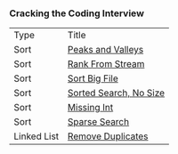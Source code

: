 
### Cracking the Coding Interview

<table>
  <tr>
    <td>Type</td>
    <td>Title</td>
  </tr>
  <tr>
    <td>Sort</td>
    <td><a href="../assets/sort/questions/_peaks_and_valleys/peaks_and_valleys.js">Peaks and Valleys</a></td>
  </tr>
  <tr>
    <td>Sort</td>
    <td><a href="../assets/sort/questions/_rank_from_stream/rank_from_stream.js">Rank From Stream</a></td>
  </tr>
  <tr>
    <td>Sort</td>
    <td><a href="../assets/sort/questions/_sort_big_file/sort_big_file.js">Sort Big File</a></td>
  </tr>
  <tr>
    <td>Sort</td>
    <td><a href="../assets/sort/questions/sorted_search_no_size/sorted_search_no_size.js">Sorted Search, No Size</a></td>
  </tr>
  <tr>
    <td>Sort</td>
    <td><a href="../assets/sort/questions/_missing_int/missing_int.js">Missing Int</a></td>
  </tr>
  <tr>
    <td>Sort</td>
    <td><a href="../assets/sort/questions/_sparse_search/sparse_search.js">Sparse Search</a></td>
  </tr>
  <tr>
    <td>Linked List</td>
    <td><a href="../assets/linked_lists/questions/remove_duplicates/remove_duplicates.js">Remove Duplicates</a></td>
  </tr>
</table>
